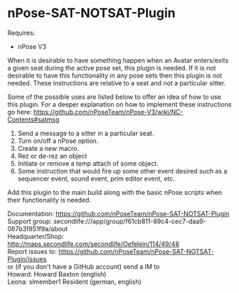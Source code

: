 # nPose-SAT-NOTSAT-Plugin
Requires:
* nPose V3

When it is desirable to have something happen when an Avatar enters/exits a given seat during the active pose set, this plugin is needed.  If it is not desirable to have this functionality in any pose sets then this plugin is not needed.  These instructions are relative to a seat and not a particular sitter.

Some of the possible uses are listed below to offer an idea of how to use this plugin.  For a deeper explanation on how to implement these instructions go here: https://github.com/nPoseTeam/nPose-V3/wiki/NC-Contents#satmsg
1. Send a message to a sitter in a particular seat.
2. Turn on/off a nPose option.
3. Create a new macro.
4. Rez or de-rez an object
5. Initiate or remove a temp attach of some object.
6. Some instruction that would fire up some other event desired such as a sequencer event, sound event, prim editor event, etc.

Add this plugin to the main build along with the basic nPose scripts when their functionality is needed.

Documentation: https://github.com/nPoseTeam/nPose-SAT-NOTSAT-Plugin  
Support group: secondlife:///app/group/f61cb811-89c4-cec7-daa9-067b3f851f9a/about  
Headquarter/Shop: http://maps.secondlife.com/secondlife/Oefelein/114/49/48  
Report issues to: https://github.com/nPoseTeam/nPose-SAT-NOTSAT-Plugin/issues  
      or (if you don't have a GitHub account) send a IM to  
      Howard: Howard Baxton (english)  
      Leona: slmember1 Resident (german, english)
